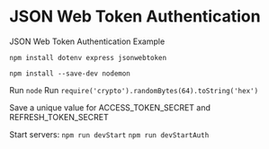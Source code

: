 # JSON Web Token Authentication
JSON Web Token Authentication Example

```npm install dotenv express jsonwebtoken```

```npm install --save-dev nodemon```

Run ```node```
Run ```require('crypto').randomBytes(64).toString('hex')```

Save a unique value for ACCESS_TOKEN_SECRET and REFRESH_TOKEN_SECRET


Start servers:
```npm run devStart```
```npm run devStartAuth```
